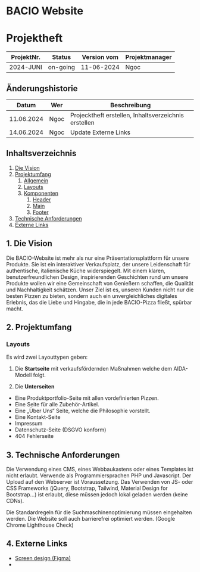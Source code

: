 # BACIO Website

# Projektheft

| ProjektNr. | Status  | Version vom | Projektmanager |
| ---------- | ------- | ----------- | -------------- |
| 2024-JUNI   | on-going | 11-06-2024  | Ngoc          |


## Änderungshistorie

| Datum      | Wer    | Beschreibung           |
| ---------- | ------ | ---------------------- |
| 11.06.2024 | Ngoc | Projecktheft erstellen, Inhaltsverzeichnis erstellen               |
| 14.06.2024 | Ngoc | Update Externe Links               |



## Inhaltsverzeichnis

1. [Die Vision](#1-die-vision)
2. [Projektumfang](#2-projektumfang)
   1. [Allgemein](#allgemein)
   2. [Layouts](#layouts)
   3. [Komponenten](#komponenten)
      1. [Header](#header)
      2. [Main](#main)
      3. [Footer](#footer)
3. [Technische Anforderungen](#3-technische-anforderungen)
4. [Externe Links](#4-externe-links)

## 1. Die Vision

Die BACIO-Website ist mehr als nur eine Präsentationsplattform für unsere Produkte. Sie ist ein interaktiver Verkaufsplatz, der unsere Leidenschaft für authentische, italienische Küche widerspiegelt. Mit einem klaren, benutzerfreundlichen Design, inspirierenden 
Geschichten rund um unsere Produkte wollen wir eine Gemeinschaft von Genießern schaffen, die Qualität und Nachhaltigkeit schätzen. Unser Ziel ist es, unseren Kunden nicht nur die besten Pizzen zu bieten, sondern auch ein unvergleichliches digitales Erlebnis, das die Liebe und Hingabe, die in jede BACIO-Pizza fließt, spürbar macht.  

## 2. Projektumfang


### Layouts

Es wird zwei Layouttypen geben:

1. Die **Startseite** mit verkaufsfördernden Maßnahmen welche dem AIDA-Modell folgt.

2. Die **Unterseiten** 
- Eine Produktportfolio-Seite mit allen vordefinierten Pizzen.
- Eine Seite für alle Zubehör-Artikel.
- Eine „Über Uns“ Seite, welche die Philosophie vorstellt.
- Eine Kontakt-Seite
- Impressum
- Datenschutz-Seite (DSGVO konform)
- 404 Fehlerseite



## 3. Technische Anforderungen
Die Verwendung eines CMS, eines Webbaukastens oder eines Templates ist nicht erlaubt.
Verwende als Programmiersprachen PHP und Javascript. Der Upload auf den Webserver ist
Voraussetzung. Das Verwenden von JS- oder CSS Frameworks (jQuery, Bootstrap, Tailwind,
Material Design for Bootstrap...) ist erlaubt, diese müssen jedoch lokal geladen werden
(keine CDNs).

Die Standardregeln für die Suchmaschinenoptimierung müssen eingehalten werden. Die
Website soll auch barrierefrei optimiert werden. (Google Chrome Lighthouse Check)

## 4. Externe Links
- [Screen design (Figma)](https://www.figma.com/proto/KirwBMfPOqBATErDHRJloP/BACIO-Screen-Design?node-id=25-3&t=rIyMWC80CPkSMKWw-0&scaling=scale-down-width&content-scaling=fixed&page-id=0%3A1)
- 




